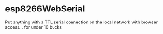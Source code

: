 # esp8266WebSerial
Put anything with a TTL serial connection on the local network with browser access... for under 10 bucks
